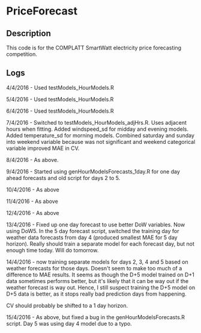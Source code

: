 # PriceForecast

## Description

This code is for the COMPLATT SmartWatt electricity price forecasting competition.

## Logs

4/4/2016 - Used testModels_HourModels.R

5/4/2016 - Used testModels_HourModels.R

6/4/2016 - Used testModels_HourModels.R

7/4/2016 - Switched to testModels_HourModels_adjHrs.R. Uses adjacent hours when fitting. Added windspeed_sd for midday and evening models. Added temperature_sd for morning models. Combined saturday and sunday into weekend variable because was not significant and weekend categorical variable improved MAE in CV.

8/4/2016 - As above.

9/4/2016 - Started using genHourModelsForecasts_1day.R for one day ahead forecasts and old script for days 2 to 5.

10/4/2016 - As above

11/4/2016 - As above

12/4/2016 - As above

13/4/2016 - Fixed up one day forecast to use better DoW variables. Now using DoW5. In the 5 day forecast script, switched the training day for weather data forecasts from day 4 (produced smallest MAE for 5 day horizon). Really should train a separate model for each forecast day, but not enough time today. Will do tomorrow.

14/4/2016 - now training separate models for days 2, 3, 4 and 5 based on weather forecasts for those days. Doesn't seem to make too much of a difference to MAE results. It seems as though the D+5 model trained on D+1 data sometimes performs better, but it's likely that it can be way out if the weather forecast is way out. Hence, I still suspect training the D+5 model on D+5 data is better, as it stops really bad prediction days from happening.

CV should probably be shifted to a 1 day horizon.

15/4/2016 - As above, but fixed a bug in the genHourModelsForecasts.R script. Day 5 was using day 4 model due to a typo.
